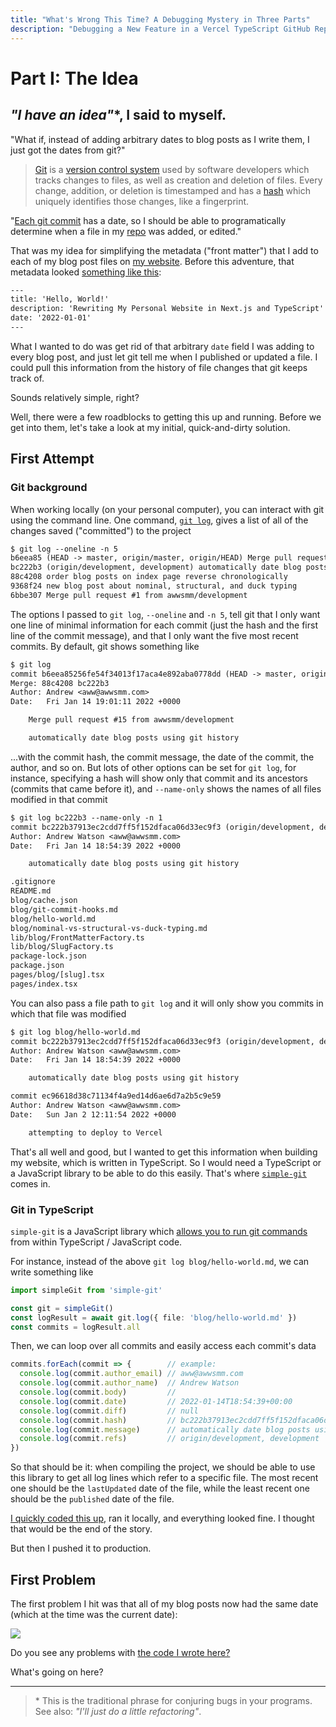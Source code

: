 ```yaml
---
title: "What's Wrong This Time? A Debugging Mystery in Three Parts"
description: "Debugging a New Feature in a Vercel TypeScript GitHub Repo"
---
```


# Part I: The Idea

## _"I have an idea"_*, I said to myself.

"What if, instead of adding arbitrary dates to blog posts as I write them, I just got the dates from git?"

> [Git](https://git-scm.com/) is a [version control system](https://www.atlassian.com/git/tutorials/what-is-version-control) used by software developers which tracks changes to files, as well as creation and deletion of files. Every change, addition, or deletion is timestamped and has a [hash](https://en.wikipedia.org/wiki/Hash_function) which uniquely identifies those changes, like a fingerprint.

"[Each git commit](https://github.com/awwsmm/awwsmm.com/commits/master) has a date, so I should be able to programatically determine when a file in my [repo](https://www.gitkraken.com/learn/git/tutorials/what-is-a-git-repository) was added, or edited."

That was my idea for simplifying the metadata ("front matter") that I add to each of my blog post files on [my website](https://github.com/awwsmm/awwsmm.com). Before this adventure, that metadata looked [something like this](https://raw.githubusercontent.com/awwsmm/awwsmm.com/ec96618d38c71134f4a9ed14d6ae6d7a2b5c9e59/blog/hello-world.md):

```txt
---
title: 'Hello, World!'
description: 'Rewriting My Personal Website in Next.js and TypeScript'
date: '2022-01-01'
---
```

What I wanted to do was get rid of that arbitrary `date` field I was adding to every blog post, and just let git tell me when I published or updated a file. I could pull this information from the history of file changes that git keeps track of.

Sounds relatively simple, right?

Well, there were a few roadblocks to getting this up and running. Before we get into them, let's take a look at my initial, quick-and-dirty solution.

## First Attempt

### Git background

When working locally (on your personal computer), you can interact with git using the command line. One command, [`git log`](https://git-scm.com/docs/git-log), gives a list of all of the changes saved ("committed") to the project

```txt
$ git log --oneline -n 5
b6eea85 (HEAD -> master, origin/master, origin/HEAD) Merge pull request #15 from awwsmm/development
bc222b3 (origin/development, development) automatically date blog posts using git history
88c4208 order blog posts on index page reverse chronologically
9368f24 new blog post about nominal, structural, and duck typing
6bbe307 Merge pull request #1 from awwsmm/development
```

The options I passed to `git log`, `--oneline` and `-n 5`, tell git that I only want one line of minimal information for each commit (just the hash and the first line of the commit message), and that I only want the five most recent commits. By default, git shows something like

```txt
$ git log
commit b6eea85256fe54f34013f17aca4e892aba0778dd (HEAD -> master, origin/master, origin/HEAD)
Merge: 88c4208 bc222b3
Author: Andrew <aww@awwsmm.com>
Date:   Fri Jan 14 19:01:11 2022 +0000

    Merge pull request #15 from awwsmm/development

    automatically date blog posts using git history
```

...with the commit hash, the commit message, the date of the commit, the author, and so on. But lots of other options can be set for `git log`, for instance, specifying a hash will show only that commit and its ancestors (commits that came before it), and `--name-only` shows the names of all files modified in that commit

```txt
$ git log bc222b3 --name-only -n 1
commit bc222b37913ec2cdd7ff5f152dfaca06d33ec9f3 (origin/development, development)
Author: Andrew Watson <aww@awwsmm.com>
Date:   Fri Jan 14 18:54:39 2022 +0000

    automatically date blog posts using git history

.gitignore
README.md
blog/cache.json
blog/git-commit-hooks.md
blog/hello-world.md
blog/nominal-vs-structural-vs-duck-typing.md
lib/blog/FrontMatterFactory.ts
lib/blog/SlugFactory.ts
package-lock.json
package.json
pages/blog/[slug].tsx
pages/index.tsx
```

You can also pass a file path to `git log` and it will only show you commits in which that file was modified

```txt
$ git log blog/hello-world.md
commit bc222b37913ec2cdd7ff5f152dfaca06d33ec9f3 (origin/development, development)
Author: Andrew Watson <aww@awwsmm.com>
Date:   Fri Jan 14 18:54:39 2022 +0000

    automatically date blog posts using git history

commit ec96618d38c71134f4a9ed14d6ae6d7a2b5c9e59
Author: Andrew Watson <aww@awwsmm.com>
Date:   Sun Jan 2 12:11:54 2022 +0000

    attempting to deploy to Vercel
```

That's all well and good, but I wanted to get this information when building my website, which is written in TypeScript. So I would need a TypeScript or a JavaScript library to be able to do this easily. That's where [`simple-git`](https://www.npmjs.com/package/simple-git) comes in.

### Git in TypeScript

`simple-git` is a JavaScript library which [allows you to run git commands](https://github.com/steveukx/git-js) from within TypeScript / JavaScript code.

For instance, instead of the above `git log blog/hello-world.md`, we can write something like

```ts
import simpleGit from 'simple-git'

const git = simpleGit()
const logResult = await git.log({ file: 'blog/hello-world.md' })
const commits = logResult.all
```

Then, we can loop over all commits and easily access each commit's data

```ts
commits.forEach(commit => {        // example:
  console.log(commit.author_email) // aww@awwsmm.com
  console.log(commit.author_name)  // Andrew Watson
  console.log(commit.body)         //
  console.log(commit.date)         // 2022-01-14T18:54:39+00:00
  console.log(commit.diff)         // null
  console.log(commit.hash)         // bc222b37913ec2cdd7ff5f152dfaca06d33ec9f3
  console.log(commit.message)      // automatically date blog posts using git history
  console.log(commit.refs)         // origin/development, development
})
```

So that should be it: when compiling the project, we should be able to use this library to get all log lines which refer to a specific file. The most recent one should be the `lastUpdated` date of the file, while the least recent one should be the `published` date of the file.

[I quickly coded this up](https://github.com/awwsmm/awwsmm.com/commit/69e038a919e448251fa2211a9fcf3fda914812fe), ran it locally, and everything looked fine. I thought that would be the end of the story.

But then I pushed it to production.

## First Problem

The first problem I hit was that all of my blog posts now had the same date (which at the time was the current date):

![](https://i.imgur.com/C0WGWdp.png)

Do you see any problems with [the code I wrote here?](https://github.com/awwsmm/awwsmm.com/commit/69e038a919e448251fa2211a9fcf3fda914812fe)

What's going on here?

---

> \* This is the traditional phrase for conjuring bugs in your programs. See also: _"I'll just do a little refactoring"_.